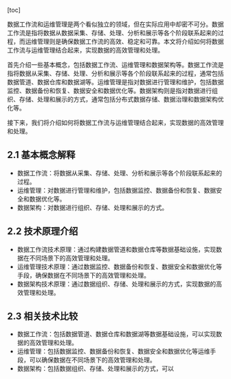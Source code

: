 
[toc]                    
                
                
数据工作流和运维管理是两个看似独立的领域，但在实际应用中却密不可分。数据工作流是指将数据从数据采集、存储、处理、分析和展示等各个阶段联系起来的过程，而运维管理则是确保数据工作流的高效、稳定和可靠。本文将介绍如何将数据工作流与运维管理结合起来，实现数据的高效管理和处理。

首先介绍一些基本概念，包括数据工作流、运维管理和数据架构等。数据工作流是指将数据从采集、存储、处理、分析和展示等各个阶段联系起来的过程，通常包括数据管道、数据仓库和数据湖等。运维管理是指对数据进行管理和维护，包括数据监控、数据备份和恢复、数据安全和数据优化等。数据架构则是指对数据进行组织、存储、处理和展示的方式，通常包括分布式数据存储、数据治理和数据架构优化等。

接下来，我们将介绍如何将数据工作流与运维管理结合起来，实现数据的高效管理和处理。

## 2.1 基本概念解释

- 数据工作流：将数据从采集、存储、处理、分析和展示等各个阶段联系起来的过程。
- 运维管理：对数据进行管理和维护，包括数据监控、数据备份和恢复、数据安全和数据优化等。
- 数据架构：对数据进行组织、存储、处理和展示的方式。

## 2.2 技术原理介绍

- 数据工作流技术原理：通过构建数据管道和数据仓库等数据基础设施，实现数据在不同场景下的高效管理和处理。
- 运维管理技术原理：通过数据监控、数据备份和恢复、数据安全和数据优化等手段，确保数据在不同场景下的高效管理和处理。
- 数据架构技术原理：通过数据组织、存储、处理和展示的方式，实现数据的高效管理和处理。

## 2.3 相关技术比较

- 数据工作流：包括数据管道、数据仓库和数据湖等数据基础设施，可以实现数据的高效管理和处理。
- 运维管理：包括数据监控、数据备份和恢复、数据安全和数据优化等运维手段，可以确保数据在不同场景下的高效管理和处理。
- 数据架构：包括数据组织、存储、处理和展示的方式，可以

